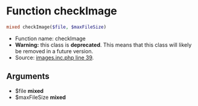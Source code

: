 Function checkImage
===========================





```php
mixed checkImage($file, $maxFileSize)
```

* Function name: checkImage
* **Warning:** this class is **deprecated**. This means that this class will likely be removed in a future version.
* Source: [images.inc.php line 39](https://github.com/PrestaShop/PrestaShop/blob/1.6.0.3/images.inc.php#L39).

Arguments
---------

* $file **mixed**
* $maxFileSize **mixed**

